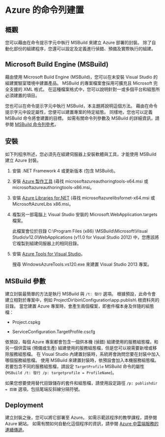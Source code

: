 <properties
   pageTitle="Azure 的命令列建置"
   description="Azure 的命令列建置"
   services="visual-studio-online"
   documentationCenter="na"
   authors="TomArcher"
   manager="douge"
   editor="" />
<tags
   ms.service="multiple"
   ms.devlang="multiple"
   ms.topic="article"
   ms.tgt_pltfrm="na"
   ms.workload="na"
   ms.date="08/24/2015"
   ms.author="tarcher" />


# Azure 的命令列建置

## 概觀

您可以藉由在命令提示字元中執行 MSBuild 來建立 Azure 部署的封裝。 除了自動化部份的組建程序，您還可以設定及定義進行偵錯、預備及實際執行的組建。


## Microsoft Build Engine (MSBuild)

藉由使用 Microsoft Build Engine (MSBuild)，您可以在未安裝 Visual Studio 的組建實驗室環境中建置產品。 MSBuild 的專案檔案會採用可擴充且 Microsoft 完全支援的 XML 格式。 在這種檔案格式中，您可以說明針對一或多個平台和組態所必須建置的項目。

您也可以在命令提示字元中執行 MSBuild，本主題將說明這個方法。 藉由在命令提示字元中設定屬性，您便可以建置專案的特定組態。 同樣地，您也可以定義 MSBuild 命令將會建置的目標。 如需有關命令列參數及 MSBuild 的詳細資訊，請參閱 [MSBuild 命令列參考](https://msdn.microsoft.com/library/ms164311.aspx)。

## 安裝

如下列程序所述，您必須先在組建伺服器上安裝軟體與工具，才能使用 MSBuild 建立 Azure 封裝。

1. 安裝 .NET Framework 4 或更新版本 (包含 MSBuild)。

1. 安裝 [Azure 製作工具](http://go.microsoft.com/fwlink/?LinkId=394615) (尋找 microsoftazureauthoringtools-x64.msi 或 microsoftazureauthoringtools-x86.msi。

1. 安裝 [Azure Libraries for.NET](http://go.microsoft.com/fwlink/?LinkId=394616) (尋找 microsoftazurelibsfornet-x64.msi 或 MicrosoftAzureLibs x86.msi。

1. 複製另一部電腦上 Visual Studio 安裝的 Microsoft.WebApplication.targets 檔案。

    此檔案會位於目錄 C:\Program Files (x86) \MSBuild\Microsoft\Visual Studio\v12.0\WebApplications (v11.0 for Visual Studio 2012) 中，您應該將它複製到組建伺服器上的相同目錄。

1. 安裝 [Azure Tools for Visual Studio](http://go.microsoft.com/fwlink/?LinkId=394616)。

    搜尋 WindowsAzureTools.vs120.exe 來建置 Visual Studio 2013 專案。

## MSBuild 參數

建立封裝最簡單的方法是執行 MSBuild 與 `/t: 發行` 選項。 根據預設，此命令會建立相對於專案中，例如 ProjectDir\bin\Configuration\app.publish\ 根資料夾的目錄。 當您建置 Azure 專案時，會產生兩個檔案，即套件檔本身及伴隨的組態檔：

- Project.cspkg

- ServiceConfiguration.TargetProfile.cscfg

依預設，每個 Azure 專案都會包含一個供本機 (偵錯) 組建使用的服務組態檔，和另一個供雲端 (預備或生產) 組建使用的服務組態檔，但是您可以視需要新增或移除服務組態檔。 在 Visual Studio 內建置封裝時，系統將會詢問您要在封裝中加入哪個服務組態檔。 使用 MSBuild 來建置封裝時，依預設會加入本機服務組態檔。 若要包含不同的服務組態檔，請設定 `TargetProfile` MSBuild 命令的屬性 (`MSBuild /t: 發行 /p: targetprofile = ProfileName`)。

如果您想要使用替代目錄儲存的套件和組態檔，請使用設定路徑 `/p: publishdir = 目錄` 選項，包括尾端反斜線分隔符號。

## Deployment

建立封裝之後，您可以將它部署至 Azure。 如需示範該程序的教學課程，請參閱 Azure 網站。 如需有關如何自動化這個程序的資訊，請參閱 [Azure 中雲端服務的連續傳遞](../cloud-services/cloud-services-dotnet-continuous-delivery)。





